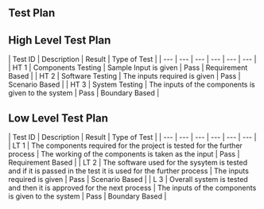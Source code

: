 ﻿## Test Plan

## High Level Test Plan

| Test ID | Description | Result | Type of Test |
| --- | --- | --- | --- | --- | --- |
| HT 1 | Components Testing | Sample Input is given  | Pass | Requirement Based |
| HT 2 | Software Testing | The inputs required is given | Pass | Scenario Based |
| HT 3 | System Testing | The inputs of the components is given to the system | Pass | Boundary Based |


## Low Level Test Plan 

| Test ID | Description | Result | Type of Test |
| --- | --- | --- | --- | --- | --- |
| LT 1 | The components required for the project is tested for the further process | The working of the components is taken as the input | Pass | Requirement Based |
| LT 2 | The software used for the sysytem is tested and if it is passed in the test it is used for the further process | The inputs required is given | Pass | Scenario Based |
| L 3 | Overall system is tested and then it is approved for the next process | The inputs of the components is given to the system | Pass | Boundary Based |


